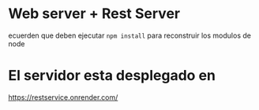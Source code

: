 # Web server + Rest Server

ecuerden que deben ejecutar ``npm install`` para reconstruir los modulos de node

# El servidor esta desplegado en
https://restservice.onrender.com/